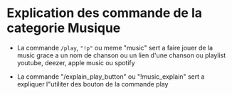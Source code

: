 # Explication des commande de la categorie Musique

- La commande `/play`, `"!p"` ou meme "music" sert a faire jouer de la music grace a un nom de chanson ou un lien d'une chanson ou playlist youtube, deezer, apple music ou spotify

- La commande "/explain_play_button" ou "!music_explain" sert a expliquer l"utiliter des bouton de la commande play
